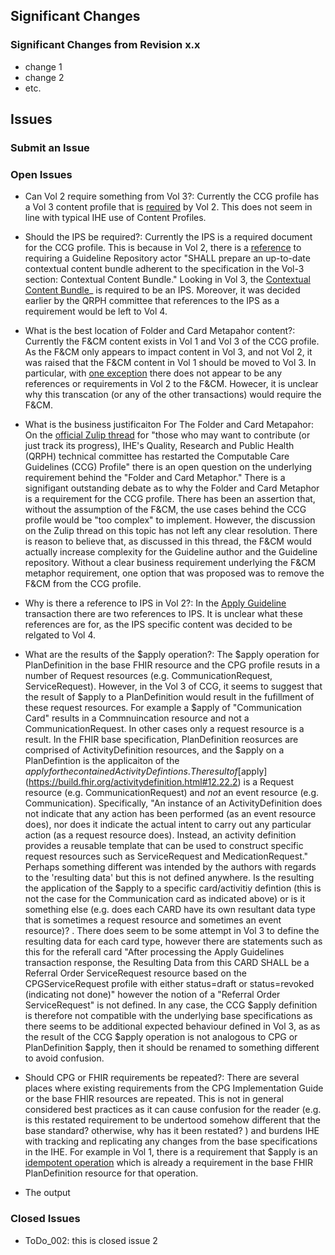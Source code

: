 
## Significant Changes

### Significant Changes from Revision x.x

- change 1
- change 2
- etc.

## Issues

### Submit an Issue

### Open Issues

- Can Vol 2 require something from Vol 3?:  Currently the CCG profile has a Vol 3 content profile that is [required](https://build.fhir.org/ig/IHE/QRPH.CCG/CCG_v2_x4.html#expected-actions---initiator)  by Vol 2.   This does not seem in line with typical IHE use of Content Profiles.

- Should the IPS be required?:  Currently the IPS is a required document for the CCG profile.  This is because in Vol 2, there is a [reference](https://build.fhir.org/ig/IHE/QRPH.CCG/CCG_v2_x4.html#expected-actions---initiator) to requiring a Guideline Repository actor "SHALL prepare an up-to-date contextual content bundle adherent to the specification in the Vol-3 section: Contextual Content Bundle."  Looking in Vol 3, the [Contextual Content Bundle](https://build.fhir.org/ig/IHE/QRPH.CCG/CCG_v3_launch.html#contextual-content-data-in-bundle)_ is required to be an IPS.   Moreover, it was decided earlier by the QRPH committee that references to the IPS as a requirement would be left to Vol 4.

- What is the best location of Folder and Card Metapahor content?:  Currently the F&CM content exists in Vol 1 and Vol 3 of the CCG profile.  As the F&CM only appears to impact content in Vol 3, and not Vol 2, it was raised that the F&CM content in Vol 1 should be moved to Vol 3.  In particular, with [one exception](https://build.fhir.org/ig/IHE/QRPH.CCG/CCG_v2_x4.html#expected-actions---initiator) there does not appear to be any references or requirements in Vol 2 to the F&CM.   Howecer, it is unclear why this transcation (or any of the other transactions) would require the F&CM.  

- What is the business justificaiton For The Folder and Card Metapahor: On the [official Zulip thread](https://chat.fhir.org/#narrow/channel/179223-ihe/topic/IHE.20CCG.20Profile.20work.20stream/near/412254666) for "those who may want to contribute (or just track its progress), IHE's Quality, Research and Public Health (QRPH) technical committee has restarted the Computable Care Guidelines (CCG) Profile" there is an open question on the underlying requirement behind the "Folder and Card Metaphor."  There is a signifigant outstanding debate as to why the Folder and Card Metaphor is a requirement for the CCG profile.   There has been an assertion that, without the assumption of the F&CM, the use cases behind the CCG profile would be "too complex" to implement.  However, the discussion on the Zulip thread on this topic has not left any clear resolution.   There is reason to believe that, as discussed in this thread, the F&CM would actually increase complexity for the Guideline author and the Guideline repository.   Without a clear business requirement underlying the F&CM metaphor requirement, one option that was proposed was to remove the F&CM from the CCG profile.   
  
- Why is there a reference to IPS in Vol 2?:  In the [Apply Guideline](https://build.fhir.org/ig/IHE/QRPH.CCG/CCG_v2_x4.html) transaction there are two references to IPS.  It is unclear what these references are for, as the IPS specific content was decided to be relgated to Vol 4.

- What are the results of the $apply operation?: The $apply operation for PlanDefinition in the base FHIR resource and the CPG profile resuts in a number of Request resources (e.g. CommunicationRequest, ServiceRequest).  However, in the Vol 3 of CCG, it seems to suggest that the result of $apply to a PlanDefinition would result in the fufillment of these request resources. For example a $apply of "Communication Card" results in a Commnuincation resource and not a CommunicationRequest.  In other cases only a request resource is a result.  In the FHIR base specification, PlanDefinition reosurces are comprised of ActivityDefinition resources, and the $apply on a PlanDefintion is the applicaiton of the $apply for the contained ActivityDefintions.  The result of [$apply](https://build.fhir.org/activitydefinition.html#12.22.2) is a Request resource (e.g. CommunicationRequest) and *not* an event resource (e.g. Communication).  Specifically, "An instance of an ActivityDefinition does not indicate that any action has been performed (as an event resource does), nor does it indicate the actual intent to carry out any particular action (as a request resource does). Instead, an activity definition provides a reusable template that can be used to construct specific request resources such as ServiceRequest and MedicationRequest."   Perhaps something different was intended by the authors with regards to the 'resulting data' but this is not defined anywhere.  Is the resulting the application of the $apply to a specific card/activitiy defintion (this is not the case for the Communication card as indicated above) or is it something else (e.g. does each CARD have its own resultant data type that is sometimes a request resource and sometimes an event resource)?  .  There does seem to be some attempt in Vol 3 to define the resulting data for each card type, however there are statements such as this for the referall card "After processing the Apply Guidelines transaction response, the Resulting Data from this CARD SHALL be a Referral Order ServiceRequest resource based on the CPGServiceRequest profile with either status=draft or status=revoked (indicating not done)" however the notion of a "Referral Order ServiceRequest" is not defined.  In any case, the CCG $apply definition is therefore not compatible with the underlying base specifications as there seems to be additional expected behaviour defined in Vol 3, as as the result of the CCG $apply operation is not analogous to CPG or PlanDefinition $apply, then it should be renamed to something different to avoid confusion.   

- Should CPG or FHIR requirements be repeated?:  There are several places where existing requirements from the CPG Implementation Guide or the base FHIR resources are repeated.  This is not in general considered best practices as it can cause confusion for the reader (e.g. is this restated requirement to be undertood somehow different that the base standard? otherwise, why has it been restated? ) and burdens IHE with tracking and replicating any changes from the base specifications in the IHE.  For example in Vol 1, there is a requirement that $apply is an [idempotent operation](https://build.fhir.org/ig/IHE/QRPH.CCG/CCG_v1_over.html#folder-and-cards-metaphor) which is already a requirement in the base FHIR PlanDefinition resource for that operation.  

- The output 

### Closed Issues

- ToDo_002: this is closed issue 2
